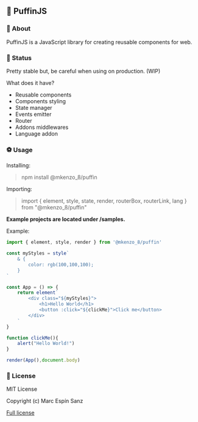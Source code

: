 ## 🐧 PuffinJS

### 🤔 About

PuffinJS is a JavaScript library for creating reusable components for web.

### 🔬 Status

Pretty stable but, be careful when using on production. (WIP)

What does it have?
* Reusable components
* Components styling
* State manager
* Events emitter
* Router
* Addons middlewares
* Language addon

### ⚽ Usage

Installing:
> npm install @mkenzo_8/puffin

Importing:
> import { element, style, state, render, routerBox, routerLink, lang } from "@mkenzo_8/puffin"

**Example projects are located under /samples.**

Example:
```javascript
import { element, style, render } from '@mkenzo_8/puffin'

const myStyles = style`
	& {
		color: rgb(100,100,100);
	}
`

const App = () => {
	return element`
		<div class="${myStyles}">
			<h1>Hello World</h1>
			<button :click="${clickMe}">Click me</button>
		</div>
	`
}

function clickMe(){
	alert("Hello World!")
}

render(App(),document.body)

```

### 📜 License

MIT License

Copyright (c) Marc Espín Sanz

[Full license](LICENSE.md)